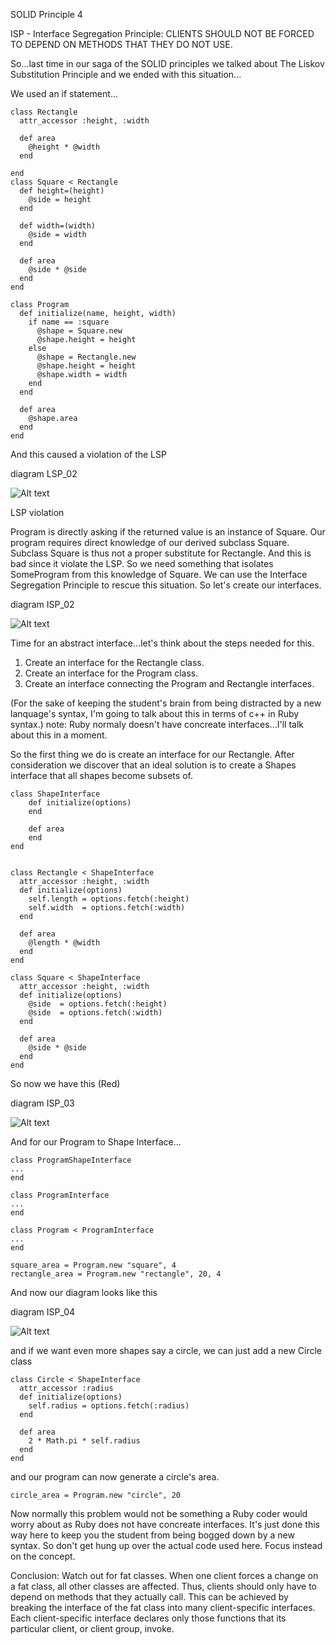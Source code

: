 SOLID Principle 4

ISP - Interface Segregation Principle: CLIENTS SHOULD NOT BE FORCED TO DEPEND ON METHODS THAT THEY DO NOT USE.


So...last time in our saga of the SOLID principles we talked about The Liskov Substitution Principle and we ended with this situation...

We used an if statement...


	class Rectangle
	  attr_accessor :height, :width

	  def area
	    @height * @width
	  end
  
	end
	class Square < Rectangle
	  def height=(height)
	    @side = height
	  end

	  def width=(width)
	    @side = width
	  end

	  def area
	    @side * @side
	  end
	end

	class Program
	  def initialize(name, height, width)
	    if name == :square
	      @shape = Square.new
	      @shape.height = height
	    else
	      @shape = Rectangle.new
	      @shape.height = height
	      @shape.width = width
	    end
	  end

	  def area
	    @shape.area
	  end
	end

	
And this caused a violation of the LSP

diagram LSP_02

![Alt text](diagram_LSP_02.png)

LSP violation

Program is directly asking if the returned value is an instance of Square. Our program requires direct knowledge of our derived subclass Square.
Subclass Square is thus not a proper substitute for Rectangle. And this is bad since it violate the LSP. So we need something that isolates 
SomeProgram from this knowledge of Square. We can use the Interface Segregation Principle to rescue this situation. 
So let's create our interfaces.

diagram ISP_02

![Alt text](diagram_ISP_02.png)

Time for an abstract interface...let's think about the steps needed for this.

1. Create an interface for the Rectangle class.
2. Create an interface for the Program class.
3. Create an interface connecting the Program and Rectangle interfaces.

(For the sake of keeping the student's brain from being distracted by a new lanquage's syntax, 
I'm going to talk about this in terms of c++ in Ruby syntax.)
note: Ruby normaly doesn't have concreate interfaces...I'll talk about this in a moment.

So the first thing we do is create an interface for our Rectangle. After consideration we discover that an ideal solution is to create a 
Shapes interface that all shapes become subsets of. 

	class ShapeInterface
		def initialize(options)
		end
	
		def area
		end
	end

 
	class Rectangle < ShapeInterface
	  attr_accessor :height, :width
	  def initialize(options)
	    self.length = options.fetch(:height)
	    self.width  = options.fetch(:width)
	  end
  
	  def area
	    @length * @width
	  end
	end
	
	class Square < ShapeInterface
	  attr_accessor :height, :width
	  def initialize(options)
	    @side  = options.fetch(:height)
	    @side  = options.fetch(:width)
	  end
  
	  def area
	    @side * @side
	  end
	end
	


So now we have this (Red)

diagram ISP_03

![Alt text](diagram_ISP_03.png)


And for our Program to Shape Interface...

	class ProgramShapeInterface 
	...
	end
 
	class ProgramInterface
	...
	end
 
	class Program < ProgramInterface
	...
	end
	
	square_area = Program.new "square", 4
	rectangle_area = Program.new "rectangle", 20, 4
	


And now our diagram looks like this

diagram ISP_04

![Alt text](diagram_ISP_04.png)


and if we want even more shapes say a circle, we can just add a new Circle class

	class Circle < ShapeInterface
	  attr_accessor :radius
	  def initialize(options)
	    self.radius = options.fetch(:radius)
	  end
  
	  def area
	    2 * Math.pi * self.radius
	  end
	end

and our program can now generate a circle's area. 
	
	circle_area = Program.new "circle", 20



Now normally this problem would not be something a Ruby coder would worry about as Ruby does not have concreate interfaces. 
It's just done this way here to keep you the student from being bogged down by a new syntax. 
So don't get hung up over the actual code used here. Focus instead on the concept.

Conclusion:
Watch out for fat classes. When one client forces a change on a fat class, all other classes are affected. Thus, clients should only have to 
depend on methods that they actually call. This can be achieved by breaking the interface of the fat class into many client-specific interfaces.
Each client-specific interface declares only those functions that its particular client, or client group, invoke.





